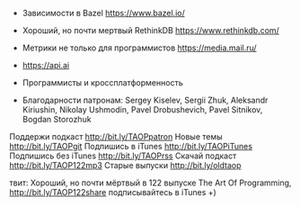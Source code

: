 + Зависимости в Bazel https://www.bazel.io/
+ Хороший, но почти мертвый RethinkDB https://www.rethinkdb.com/
+ Метрики не только для программистов https://media.mail.ru/
+ https://api.ai
+ Программисты и кроссплатформенность

+ Благодарности патронам: Sergey Kiselev, Sergii Zhuk, Aleksandr Kiriushin, Nikolay Ushmodin, Pavel Drobushevich, Pavel Sitnikov, Bogdan Storozhuk

Поддержи подкаст http://bit.ly/TAOPpatron
Новые темы http://bit.ly/TAOPgit
Подпишись в iTunes http://bit.ly/TAOPiTunes
Подпишись без iTunes http://bit.ly/TAOPrss
Скачай подкаст http://bit.ly/TAOP122mp3
Старые выпуски http://bit.ly/oldtaop

твит: 
Хороший, но почти мёртвый в 122 выпуске The Art Of Programming, http://bit.ly/TAOP122share подписывайтесь в iTunes +) 